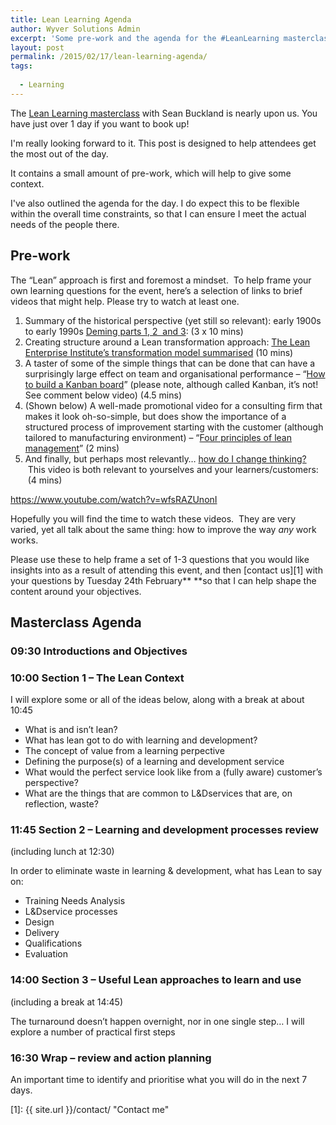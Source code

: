 ```yaml
---
title: Lean Learning Agenda
author: Wyver Solutions Admin
excerpt: 'Some pre-work and the agenda for the #LeanLearning masterclass on Feb 26th. This is important reading for all attendees.<br /><a href="http://leanlearningmasterclass.eventbrite.com">Join us</a>'
layout: post
permalink: /2015/02/17/lean-learning-agenda/
tags:
  
  - Learning
---
```

The <a href="https://leanlearningmasterclass.eventbrite.com" target="_blank">Lean Learning masterclass</a> with Sean Buckland is nearly upon us. You have just over 1 day if you want to book up!

I'm really looking forward to it. This post is designed to help attendees get the most out of the day.

It contains a small amount of pre-work, which will help to give some context.

I've also outlined the agenda for the day. I do expect this to be flexible within the overall time constraints, so that I can ensure I meet the actual needs of the people there.

## Pre-work

The “Lean” approach is first and foremost a mindset.  To help frame your own learning questions for the event, here’s a selection of links to brief videos that might help. Please try to watch at least one.

  1. Summary of the historical perspective (yet still so relevant): early 1900s to early 1990s <a href="https://www.youtube.com/watch?v=GHvnIm9UEoQ&amp;index=1&amp;list=PL98D93E7C8E4047DC" target="_blank">Deming parts 1, 2  and 3</a>: (3 x 10 mins)
  2. Creating structure around a Lean transformation approach: <a href="https://www.youtube.com/watch?v=kEcdliWZH30" target="_blank">The Lean Enterprise Institute’s transformation model summarised</a> (10 mins)
  3. A taster of some of the simple things that can be done that can have a surprisingly large effect on team and organisational performance &#8211; &#8220;<a href="https://www.youtube.com/watch?v=N3BoLRVXoI0" target="_blank">How to build a Kanban board</a>&#8221; (please note, although called Kanban, it’s not! See comment below video) (4.5 mins)
  4. (Shown below) A well-made promotional video for a consulting firm that makes it look oh-so-simple, but does show the importance of a structured process of improvement starting with the customer (although tailored to manufacturing environment) &#8211; &#8220;<a href="https://www.youtube.com/watch?v=wfsRAZUnonI" target="_blank">Four principles of lean management</a>&#8221; (2 mins)
  5. And finally, but perhaps most relevantly… <a href="https://www.youtube.com/watch?v=bcdahNIu820" target="_blank">how do I change thinking?</a>  This video is both relevant to yourselves and your learners/customers:  (4 mins)

https://www.youtube.com/watch?v=wfsRAZUnonI

Hopefully you will find the time to watch these videos.  They are very varied, yet all talk about the same thing: how to improve the way *any* work works.

Please use these to help frame a set of 1-3 questions that you would like insights into as a result of attending this event, and then [contact us][1] with your questions by Tuesday 24th February** **so that I can help shape the content around your objectives.

## Masterclass Agenda

### 09:30 Introductions and Objectives

### 10:00 Section 1 – The Lean Context

I will explore some or all of the ideas below, along with a break at about 10:45

  * What is and isn&#8217;t lean?
  * What has lean got to do with learning and development?
  * The concept of value from a learning perpective
  * Defining the purpose(s) of a learning and development service
  * What would the perfect service look like from a (fully aware) customer&#8217;s perspective?
  * What are the things that are common to L&amp;Dservices that are, on reflection, waste?

### 11:45 Section 2 – Learning and development processes review

(including lunch at 12:30)

In order to eliminate waste in learning &amp; development, what has Lean to say on:

  * Training Needs Analysis
  * L&amp;Dservice processes
  * Design
  * Delivery
  * Qualifications
  * Evaluation

### 14:00 Section 3 – Useful Lean approaches to learn and use

(including a break at 14:45)

The turnaround doesn&#8217;t happen overnight, nor in one single step&#8230; I will explore a number of practical first steps

### 16:30 Wrap – review and action planning

An important time to identify and prioritise what you will do in the next 7 days.

 [1]: {{ site.url }}/contact/ "Contact me"